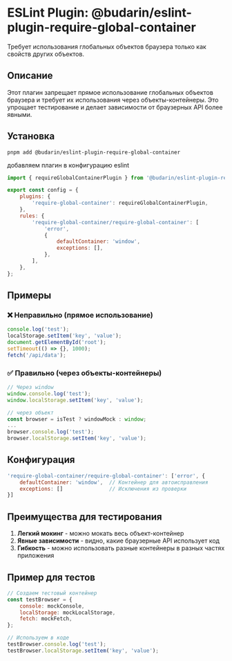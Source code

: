 # ESLint Plugin: @budarin/eslint-plugin-require-global-container

Требует использования глобальных объектов браузера только как свойств других объектов.

## Описание

Этот плагин запрещает прямое использование глобальных объектов браузера и требует их использования через объекты-контейнеры. Это упрощает тестирование и делает зависимости от браузерных API более явными.

## Установка

```
pnpm add @budarin/eslint-plugin-require-global-container
```

добавляем плагин в конфигурацию eslint

```js
import { requireGlobalContainerPlugin } from '@budarin/eslint-plugin-require-global-container';

export const сonfig = {
    plugins: {
        'require-global-container': requireGlobalContainerPlugin,
    },
    rules: {
        'require-global-container/require-global-container': [
            'error',
            {
                defaultContainer: 'window',
                exceptions: [],
            },
        ],
    },
};
```

## Примеры

### ❌ Неправильно (прямое использование)

```javascript
console.log('test');
localStorage.setItem('key', 'value');
document.getElementById('root');
setTimeout(() => {}, 1000);
fetch('/api/data');
```

### ✅ Правильно (через объекты-контейнеры)

```javascript
// Через window
window.console.log('test');
window.localStorage.setItem('key', 'value');

// через объект
const browser = isTest ? windowMock : window;
...
browser.console.log('test');
browser.localStorage.setItem('key', 'value');
```

## Конфигурация

```javascript
'require-global-container/require-global-container': ['error', {
    defaultContainer: 'window',  // Контейнер для автоисправления
    exceptions: []               // Исключения из проверки
}]
```

## Преимущества для тестирования

1. **Легкий мокинг** - можно мокать весь объект-контейнер
2. **Явные зависимости** - видно, какие браузерные API использует код
3. **Гибкость** - можно использовать разные контейнеры в разных частях приложения

## Пример для тестов

```javascript
// Создаем тестовый контейнер
const testBrowser = {
    console: mockConsole,
    localStorage: mockLocalStorage,
    fetch: mockFetch,
};

// Используем в коде
testBrowser.console.log('test');
testBrowser.localStorage.setItem('key', 'value');
```
